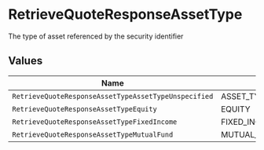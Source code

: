 # RetrieveQuoteResponseAssetType

The type of asset referenced by the security identifier


## Values

| Name                                                 | Value                                                |
| ---------------------------------------------------- | ---------------------------------------------------- |
| `RetrieveQuoteResponseAssetTypeAssetTypeUnspecified` | ASSET_TYPE_UNSPECIFIED                               |
| `RetrieveQuoteResponseAssetTypeEquity`               | EQUITY                                               |
| `RetrieveQuoteResponseAssetTypeFixedIncome`          | FIXED_INCOME                                         |
| `RetrieveQuoteResponseAssetTypeMutualFund`           | MUTUAL_FUND                                          |